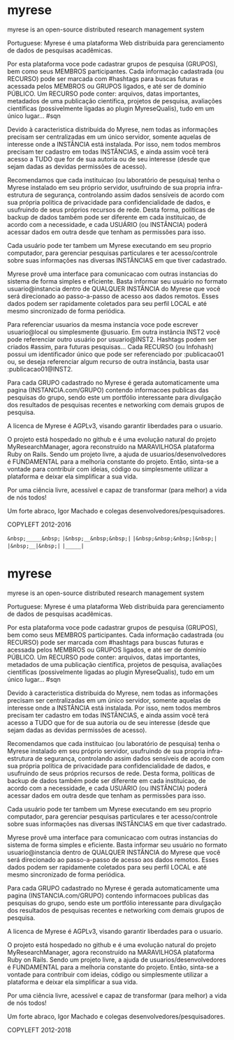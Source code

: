 # myrese
myrese is an open-source distributed research management system

Portuguese:
Myrese é uma plataforma Web distribuida para gerenciamento de dados de pesquisas acadêmicas.

Por esta plataforma voce pode cadastrar grupos de pesquisa (GRUPOS), bem como seus 
MEMBROS participantes. Cada informação cadastrada (ou RECURSO) pode ser marcada com #hashtags
para buscas futuras e acessada pelos MEMBROS ou GRUPOS ligados, e até ser de domínio PÚBLICO.
Um RECURSO pode conter: arquivos, datas importantes, metadados de uma publicação científica,
projetos de pesquisa, avaliações científicas (possivelmente ligadas ao plugin MyreseQualis),
tudo em um único lugar... #sqn

Devido à caracteristica distribuida do Myrese, nem todas as informações precisam ser centralizadas
em um único servidor, somente aquelas de interesse onde a INSTÂNCIA está instalada. Por isso, nem
todos membros precisam ter cadastro em todas INSTÂNCIAS, e ainda assim você terá acesso a TUDO que
for de sua autoria ou de seu interesse (desde que sejam dadas as devidas permissões de acesso).

Recomendamos que cada instituicao (ou laboratório de pesquisa) tenha o Myrese instalado em seu próprio
servidor, usufruindo de sua propria infra-estrutura de segurança, controlando assim dados sensíveis de 
acordo com sua própria política de privacidade para confidencialidade de dados, e usufruindo de seus
próprios recursos de rede. Desta forma, políticas de backup de dados também pode ser diferente em cada
instituicao, de acordo com a necessidade, e cada USUÁRIO (ou INSTÂNCIA) poderá acessar dados em outra
desde que tenham as permissões para isso.

Cada usuário pode ter tambem um Myrese executando em seu proprio computador, para gerenciar pesquisas
particulares e ter acesso/controle sobre suas informações nas diversas INSTÂNCIAS em que tiver cadastrado.

Myrese provê uma interface para comunicacao com outras instancias do sistema de forma simples e eficiente.
Basta informar seu usuário no formato usuario@instancia dentro de QUALQUER INSTÂNCIA do Myrese que você será
direcionado ao passo-a-passo de acesso aos dados remotos. Esses dados podem ser rapidamente coletados para
seu perfil LOCAL e até mesmo sincronizado de forma periódica.

Para referenciar usuarios da mesma instancia voce pode escrever usuario@local ou simplesmente @usuario. Em
outra instância INST2 você pode referenciar outro usuário por usuario@INST2.
Hashtags podem ser criados #assim, para futuras pesquisas... Cada RECURSO (ou Infohash) possui um identificador
único que pode ser referenciado por :publicacao01 ou, se deseja referenciar algum recurso de outra instância,
basta usar :publicacao01@INST2.

Para cada GRUPO cadastrado no Myrese é gerada automaticamente uma pagina 
(INSTANCIA.com/GRUPO) contendo informacoes publicas das pesquisas do 
grupo, sendo este um portfólio interessante para divulgação dos resultados
de pesquisas recentes e networking com demais grupos de pesquisa.

A licenca de Myrese é AGPLv3, visando garantir liberdades para o usuario.

O projeto está hospedado no github e é uma evolução natural do projeto MyResearchManager,
agora reconstruído na MARAVILHOSA plataforma Ruby on Rails. Sendo um projeto livre, a 
ajuda de usuarios/desenvolvedores é FUNDAMENTAL para a melhoria constante do projeto.
Então, sinta-se a vontade para contribuir com ideias, código ou simplesmente utilizar a 
plataforma e deixar ela simplificar a sua vida.

Por uma ciência livre, acessível e capaz de transformar (para melhor) a vida de nós todos!

Um forte abraco,
Igor Machado e colegas desenvolvedores/pesquisadores.

COPYLEFT 2012-2016

``&nbsp;_____&nbsp;``
``|&nbsp;__&nbsp;&nbsp;|``
``|&nbsp;&nbsp;&nbsp;|&nbsp;|``
``|&nbsp;__|&nbsp;|``
``|_____|``

# myrese
myrese is an open-source distributed research management system

Portuguese:
Myrese é uma plataforma Web distribuida para gerenciamento de dados de pesquisas acadêmicas.

Por esta plataforma voce pode cadastrar grupos de pesquisa (GRUPOS), bem como seus 
MEMBROS participantes. Cada informação cadastrada (ou RECURSO) pode ser marcada com #hashtags
para buscas futuras e acessada pelos MEMBROS ou GRUPOS ligados, e até ser de domínio PÚBLICO.
Um RECURSO pode conter: arquivos, datas importantes, metadados de uma publicação científica,
projetos de pesquisa, avaliações científicas (possivelmente ligadas ao plugin MyreseQualis),
tudo em um único lugar... #sqn

Devido à caracteristica distribuida do Myrese, nem todas as informações precisam ser centralizadas
em um único servidor, somente aquelas de interesse onde a INSTÂNCIA está instalada. Por isso, nem
todos membros precisam ter cadastro em todas INSTÂNCIAS, e ainda assim você terá acesso a TUDO que
for de sua autoria ou de seu interesse (desde que sejam dadas as devidas permissões de acesso).

Recomendamos que cada instituicao (ou laboratório de pesquisa) tenha o Myrese instalado em seu próprio
servidor, usufruindo de sua propria infra-estrutura de segurança, controlando assim dados sensíveis de 
acordo com sua própria política de privacidade para confidencialidade de dados, e usufruindo de seus
próprios recursos de rede. Desta forma, políticas de backup de dados também pode ser diferente em cada
instituicao, de acordo com a necessidade, e cada USUÁRIO (ou INSTÂNCIA) poderá acessar dados em outra
desde que tenham as permissões para isso.

Cada usuário pode ter tambem um Myrese executando em seu proprio computador, para gerenciar pesquisas
particulares e ter acesso/controle sobre suas informações nas diversas INSTÂNCIAS em que tiver cadastrado.

Myrese provê uma interface para comunicacao com outras instancias do sistema de forma simples e eficiente.
Basta informar seu usuário no formato usuario@instancia dentro de QUALQUER INSTÂNCIA do Myrese que você será
direcionado ao passo-a-passo de acesso aos dados remotos. Esses dados podem ser rapidamente coletados para
seu perfil LOCAL e até mesmo sincronizado de forma periódica.

Para cada GRUPO cadastrado no Myrese é gerada automaticamente uma pagina 
(INSTANCIA.com/GRUPO) contendo informacoes publicas das pesquisas do 
grupo, sendo este um portfólio interessante para divulgação dos resultados
de pesquisas recentes e networking com demais grupos de pesquisa.

A licenca de Myrese é AGPLv3, visando garantir liberdades para o usuario.

O projeto está hospedado no github e é uma evolução natural do projeto MyResearchManager,
agora reconstruído na MARAVILHOSA plataforma Ruby on Rails. Sendo um projeto livre, a 
ajuda de usuarios/desenvolvedores é FUNDAMENTAL para a melhoria constante do projeto.
Então, sinta-se a vontade para contribuir com ideias, código ou simplesmente utilizar a 
plataforma e deixar ela simplificar a sua vida.

Por uma ciência livre, acessível e capaz de transformar (para melhor) a vida de nós todos!

Um forte abraco,
Igor Machado e colegas desenvolvedores/pesquisadores.

COPYLEFT 2012-2018
